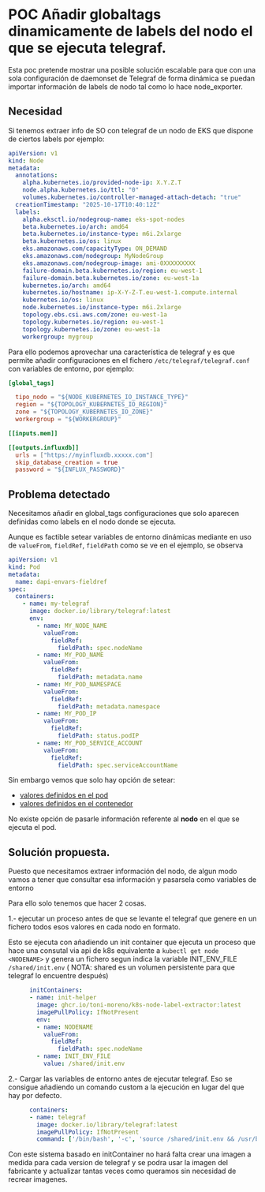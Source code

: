 # POC Añadir globaltags dinamicamente de labels del nodo el que se ejecuta telegraf.
Esta poc pretende mostrar una posible solución escalable para que con una sola configuración de daemonset de Telegraf de forma dinámica se puedan importar información de labels de nodo tal como lo hace node_exporter.


##  Necesidad

Si tenemos extraer info de SO con telegraf de un nodo de EKS que dispone de ciertos labels por ejemplo: 

```yaml
apiVersion: v1
kind: Node
metadata:
  annotations:
    alpha.kubernetes.io/provided-node-ip: X.Y.Z.T
    node.alpha.kubernetes.io/ttl: "0"
    volumes.kubernetes.io/controller-managed-attach-detach: "true"
  creationTimestamp: "2025-10-17T10:40:12Z"
  labels:
    alpha.eksctl.io/nodegroup-name: eks-spot-nodes
    beta.kubernetes.io/arch: amd64
    beta.kubernetes.io/instance-type: m6i.2xlarge
    beta.kubernetes.io/os: linux
    eks.amazonaws.com/capacityType: ON_DEMAND
    eks.amazonaws.com/nodegroup: MyNodeGroup
    eks.amazonaws.com/nodegroup-image: ami-0XXXXXXXXX
    failure-domain.beta.kubernetes.io/region: eu-west-1
    failure-domain.beta.kubernetes.io/zone: eu-west-1a
    kubernetes.io/arch: amd64
    kubernetes.io/hostname: ip-X-Y-Z-T.eu-west-1.compute.internal
    kubernetes.io/os: linux
    node.kubernetes.io/instance-type: m6i.2xlarge
    topology.ebs.csi.aws.com/zone: eu-west-1a
    topology.kubernetes.io/region: eu-west-1
    topology.kubernetes.io/zone: eu-west-1a
    workergroup: mygroup
```

Para ello podemos  aprovechar una característica de telegraf y es que permite añadir configuraciones en el fichero `/etc/telegraf/telegraf.conf` con variables de entorno, por ejemplo:

```toml
[global_tags]

  tipo_nodo = "${NODE_KUBERNETES_IO_INSTANCE_TYPE}"
  region = "${TOPOLOGY_KUBERNETES_IO_REGION}"
  zone = "${TOPOLOGY_KUBERNETES_IO_ZONE}"
  workergroup = "${WORKERGROUP}"

[[inputs.mem]]

[[outputs.influxdb]]
  urls = ["https://myinfluxdb.xxxxx.com"]
  skip_database_creation = true
  password = "${INFLUX_PASSWORD}"

```

##  Problema detectado

Necesitamos añadir en global_tags configuraciones que solo aparecen definidas como labels en el nodo donde se ejecuta.

Aunque es factible setear variables de entorno dinámicas  mediante en uso de `valueFrom`, `fieldRef`, `fieldPath` como se ve en el ejemplo, se observa 

```yaml
apiVersion: v1
kind: Pod
metadata:
  name: dapi-envars-fieldref
spec:
  containers:
    - name: my-telegraf
      image: docker.io/library/telegraf:latest
      env:
        - name: MY_NODE_NAME
          valueFrom:
            fieldRef:
              fieldPath: spec.nodeName
        - name: MY_POD_NAME
          valueFrom:
            fieldRef:
              fieldPath: metadata.name
        - name: MY_POD_NAMESPACE
          valueFrom:
            fieldRef:
              fieldPath: metadata.namespace
        - name: MY_POD_IP
          valueFrom:
            fieldRef:
              fieldPath: status.podIP
        - name: MY_POD_SERVICE_ACCOUNT
          valueFrom:
            fieldRef:
              fieldPath: spec.serviceAccountName
```
Sin embargo vemos que solo hay opción de setear:
* [valores definidos en el pod](https://kubernetes.io/docs/tasks/inject-data-application/environment-variable-expose-pod-information/#use-pod-fields-as-values-for-environment-variables)
* [valores definidos en el contenedor](https://kubernetes.io/docs/tasks/inject-data-application/environment-variable-expose-pod-information/#use-container-fields-as-values-for-environment-variables)

No existe opción de pasarle información referente al **nodo** en el que se ejecuta el pod.

## Solución propuesta.

Puesto que necesitamos extraer información del nodo, de algun modo vamos a tener que consultar esa información y pasarsela como variables de entorno 

Para ello solo tenemos que hacer 2 cosas.

1.- ejecutar un proceso antes de que se levante el telegraf que genere en un fichero todos esos valores en cada nodo en formato.

Esto se ejecuta con añadiendo un init container que ejecuta un proceso que hace una consutal via api de k8s equivalente a `kubectl get node <NODENAME>` y genera un fichero segun indica la variable INIT_ENV_FILE `/shared/init.env` ( NOTA: shared es un volumen persistente para que telegraf lo encuentre después)

```yaml
      initContainers:
      - name: init-helper
        image: ghcr.io/toni-moreno/k8s-node-label-extractor:latest
        imagePullPolicy: IfNotPresent
        env:
        - name: NODENAME
          valueFrom:
            fieldRef:
              fieldPath: spec.nodeName
        - name: INIT_ENV_FILE
          value: /shared/init.env
```

2.- Cargar las variables de entorno antes de ejecutar telegraf.
Eso se consigue añadiendo un comando custom a la ejecución en lugar del que hay por defecto.

```yaml
      containers:
      - name: telegraf
        image: docker.io/library/telegraf:latest
        imagePullPolicy: IfNotPresent
        command: ['/bin/bash', '-c', 'source /shared/init.env && /usr/bin/telegraf'] 
```

Con este sistema basado en initContainer no hará falta crear una imagen a medida para cada version de telegraf y se podra usar la imagen del fabricante y actualizar tantas veces como queramos sin necesidad de recrear imagenes.

